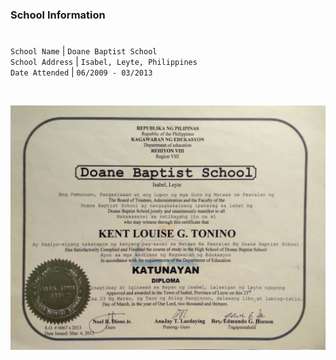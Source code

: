 ### School Information
#

`School Name` | `Doane Baptist School` <br />
`School Address` | `Isabel, Leyte, Philippines` <br />
`Date Attended` | `06/2009 - 03/2013` <br />

<br />

![High School Diploma](./image-diploma-secondary-school.jpg)

<br />
